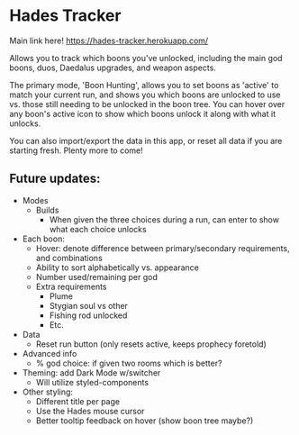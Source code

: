# Hades Tracker

Main link here! https://hades-tracker.herokuapp.com/

Allows you to track which boons you've unlocked, including the main god boons, duos, Daedalus upgrades, and weapon aspects.

The primary mode, 'Boon Hunting', allows you to set boons as 'active' to match your current run, and shows you which boons are unlocked to use vs. those still needing to be unlocked in the boon tree. You can hover over any boon's active icon to show which boons unlock it along with what it unlocks.

You can also import/export the data in this app, or reset all data if you are starting fresh. Plenty more to come!

## Future updates:

* Modes
  * Builds
    * When given the three choices during a run, can enter to show what each choice unlocks
* Each boon:
  * Hover: denote difference between primary/secondary requirements, and combinations
  * Ability to sort alphabetically vs. appearance
  * Number used/remaining per god
  * Extra requirements
    * Plume
    * Stygian soul vs other
    * Fishing rod unlocked
    * Etc.
* Data
  * Reset run button (only resets active, keeps prophecy foretold)
* Advanced info
  * % god choice: if given two rooms which is better?
* Theming: add Dark Mode w/switcher
  * Will utilize styled-components
* Other styling:
  * Different title per page
  * Use the Hades mouse cursor
  * Better tooltip feedback on hover (show boon tree maybe?)
